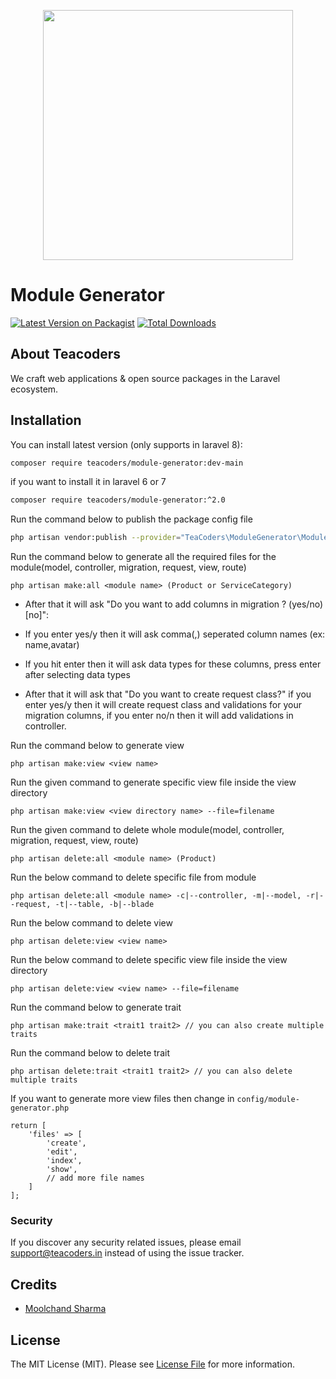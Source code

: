 <p align="center"><a href="https://teacoders.in" target="_blank"><img src="https://teacoders.in/images/logo.png" width="400"></a></p>

# Module Generator

[![Latest Version on Packagist](https://img.shields.io/packagist/v/teacoders/module-generator.svg?style=flat-square)](https://packagist.org/packages/teacoders/module-generator)
[![Total Downloads](https://img.shields.io/packagist/dt/teacoders/module-generator.svg?style=flat-square)](https://packagist.org/packages/teacoders/module-generator)

## About Teacoders

We craft web applications & open source packages in the Laravel ecosystem.

## Installation

You can install latest version (only supports in laravel 8):

```bash
composer require teacoders/module-generator:dev-main
```
if you want to install it in laravel 6 or 7
```bash
composer require teacoders/module-generator:^2.0
```
Run the command below to publish the package config file

```bash
php artisan vendor:publish --provider="TeaCoders\ModuleGenerator\ModuleServiceProvider"
```
Run the command below to generate all the required files for the module(model, controller, migration, request, view, route)

```
php artisan make:all <module name> (Product or ServiceCategory)
```

* After that it will ask  "Do you want to add columns in migration ? (yes/no) [no]":

* If you enter yes/y then it will ask comma(,) seperated column names (ex: name,avatar)

* If you hit enter then it will ask data types for these columns, press enter after selecting data types

* After that it will ask that "Do you want to create request class?" if you enter yes/y then it will create request class and validations for your migration columns, if you enter no/n then it will add validations in controller.

Run the command below to generate view 

```
php artisan make:view <view name>
```
Run the given command to generate specific view file inside the view directory 
```
php artisan make:view <view directory name> --file=filename
```
Run the given command to delete whole module(model, controller, migration, request, view, route)

```
php artisan delete:all <module name> (Product)

```

Run the below command to delete specific file from module

```
php artisan delete:all <module name> -c|--controller, -m|--model, -r|--request, -t|--table, -b|--blade
```

Run the below command to delete view

```
php artisan delete:view <view name>
```
Run the below command to delete specific view file inside the view directory

```
php artisan delete:view <view name> --file=filename
```
Run the command below to generate trait

```
php artisan make:trait <trait1 trait2> // you can also create multiple traits
```
Run the command below to delete trait

```
php artisan delete:trait <trait1 trait2> // you can also delete multiple traits
```

If you want to generate more view files then change in `config/module-generator.php`
```
return [
    'files' => [
        'create',
        'edit',
        'index',
        'show', 
        // add more file names
    ]
];
```

### Security

If you discover any security related issues, please email support@teacoders.in instead of using the issue tracker.

## Credits

- [Moolchand Sharma](https://github.com/technical-ms)

## License

The MIT License (MIT). Please see [License File](LICENSE.md) for more information.

